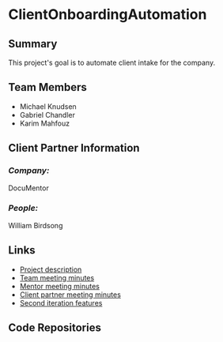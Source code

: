# ClientOnboardingAutomation

## **Summary**

This project's goal is to automate client intake for the company.

## **Team Members**

- Michael Knudsen
- Gabriel Chandler
- Karim Mahfouz

## **Client Partner Information**

### *Company:*
DocuMentor

### *People:*
William Birdsong

## **Links**

- [Project description](ProjectDescription.md)
- [Team meeting minutes](MeetingMinutes/Team)
- [Mentor meeting minutes](MeetingMinutes/Mentor)
- [Client partner meeting minutes](MeetingMinutes/ClientPartner)
- [Second iteration features](https://github.com/kmahfouz/ClientOnboardingAutomation/projects?query=is%3Aopen)


## **Code Repositories**

